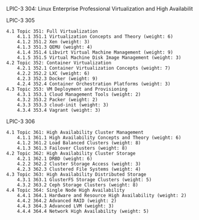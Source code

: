 
LPIC-3 304: Linux Enterprise Professional Virtualization and High Availabilit

LPIC-3 305

    4.1 Topic 351: Full Virtualization
        4.1.1 351.1 Virtualization Concepts and Theory (weight: 6)
        4.1.2 351.2 Xen (weight: 3)
        4.1.3 351.3 QEMU (weight: 4)
        4.1.4 351.4 Libvirt Virtual Machine Management (weight: 9)
        4.1.5 351.5 Virtual Machine Disk Image Management (weight: 3)
    4.2 Topic 352: Container Virtualization
        4.2.1 352.1 Container Virtualization Concepts (weight: 7)
        4.2.2 352.2 LXC (weight: 6)
        4.2.3 352.3 Docker (weight: 9)
        4.2.4 352.4 Container Orchestration Platforms (weight: 3)
    4.3 Topic 353: VM Deployment and Provisioning
        4.3.1 353.1 Cloud Management Tools (weight: 2)
        4.3.2 353.2 Packer (weight: 2)
        4.3.3 353.3 cloud-init (weight: 3)
        4.3.4 353.4 Vagrant (weight: 3)

LPIC-3 306

    4.1 Topic 361: High Availability Cluster Management
        4.1.1 361.1 High Availability Concepts and Theory (weight: 6)
        4.1.2 361.2 Load Balanced Clusters (weight: 8)
        4.1.3 361.3 Failover Clusters (weight: 8)
    4.2 Topic 362: High Availability Cluster Storage
        4.2.1 362.1 DRBD (weight: 6)
        4.2.2 362.2 Cluster Storage Access (weight: 3)
        4.2.3 362.3 Clustered File Systems (weight: 4)
    4.3 Topic 363: High Availability Distributed Storage
        4.3.1 363.1 GlusterFS Storage Clusters (weight: 5)
        4.3.2 363.2 Ceph Storage Clusters (weight: 8)
    4.4 Topic 364: Single Node High Availability
        4.4.1 364.1 Hardware and Resource High Availability (weight: 2)
        4.4.2 364.2 Advanced RAID (weight: 2)
        4.4.3 364.3 Advanced LVM (weight: 3)
        4.4.4 364.4 Network High Availability (weight: 5)

